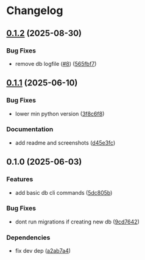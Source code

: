 # Changelog

## [0.1.2](https://github.com/cademirch/snkmt/compare/v0.1.1...v0.1.2) (2025-08-30)


### Bug Fixes

* remove db logfile ([#8](https://github.com/cademirch/snkmt/issues/8)) ([565fbf7](https://github.com/cademirch/snkmt/commit/565fbf703a7689fd2ebafa597049c6d842a90510))

## [0.1.1](https://github.com/cademirch/snkmt/compare/v0.1.0...v0.1.1) (2025-06-10)


### Bug Fixes

* lower min python version ([3f8c6f8](https://github.com/cademirch/snkmt/commit/3f8c6f826c05bb902ec8eee5a53ee29327b7c650))


### Documentation

* add readme and screenshots ([d45e3fc](https://github.com/cademirch/snkmt/commit/d45e3fc71e4eb727182b8a98ddc881f045650b1a))

## 0.1.0 (2025-06-03)


### Features

* add basic db cli commands ([5dc805b](https://github.com/cademirch/snkmt/commit/5dc805b19b85627aeb52f61fb858332140fa111d))


### Bug Fixes

* dont run migrations if creating new db ([9cd7642](https://github.com/cademirch/snkmt/commit/9cd76423c368c4ad252b45b09b14e98d037a36d0))


### Dependencies

* fix dev dep ([a2ab7a4](https://github.com/cademirch/snkmt/commit/a2ab7a4ef964218261e20471f93b690d36bc868d))
